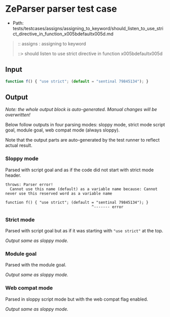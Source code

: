 # ZeParser parser test case

- Path: tests/testcases/assigns/assigning_to_keyword/should_listen_to_use_strict_directive_in_function_x005bdefaultx005d.md

> :: assigns : assigning to keyword
>
> ::> should listen to use strict directive in function x005bdefaultx005d

## Input

`````js
function f() { "use strict"; (default = "sentinal 79845134"); }
`````

## Output

_Note: the whole output block is auto-generated. Manual changes will be overwritten!_

Below follow outputs in four parsing modes: sloppy mode, strict mode script goal, module goal, web compat mode (always sloppy).

Note that the output parts are auto-generated by the test runner to reflect actual result.

### Sloppy mode

Parsed with script goal and as if the code did not start with strict mode header.

`````
throws: Parser error!
  Cannot use this name (default) as a variable name because: Cannot never use this reserved word as a variable name

function f() { "use strict"; (default = "sentinal 79845134"); }
                                      ^------- error
`````

### Strict mode

Parsed with script goal but as if it was starting with `"use strict"` at the top.

_Output same as sloppy mode._

### Module goal

Parsed with the module goal.

_Output same as sloppy mode._

### Web compat mode

Parsed in sloppy script mode but with the web compat flag enabled.

_Output same as sloppy mode._
